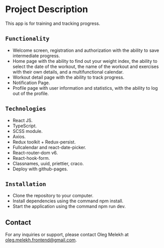 # Project Description

This app is for training and tracking progress.

## `Functionality`

- Welcome screen, registration and authorization with the ability to save intermediate progress.
- Home page with the ability to find out your weight index, the ability to select the date of the workout, the name of the workout and exercises with their own details, and a multifunctional calendar.
- Workout detail page with the ability to track progress.
- Notification Page.
- Profile page with user information and statistics, with the ability to log out of the profile.

## `Technologies`

- React JS.
- TypeScript.
- SCSS module.
- Axios.
- Redux toolkit + Redux-persist.
- Fullcalendar and react-date-picker.
- React-router-dom v6.
- React-hook-form.
- Classnames, uuid, priettier, craco.
- Deploy with github-pages.

## `Installation`

- Clone the repository to your computer.
- Install dependencies using the command npm install.
- Start the application using the command npm run dev.

## Contact

For any inquiries or support, please contact Oleg Melekh at oleg.melekh.frontend@gmail.com.

